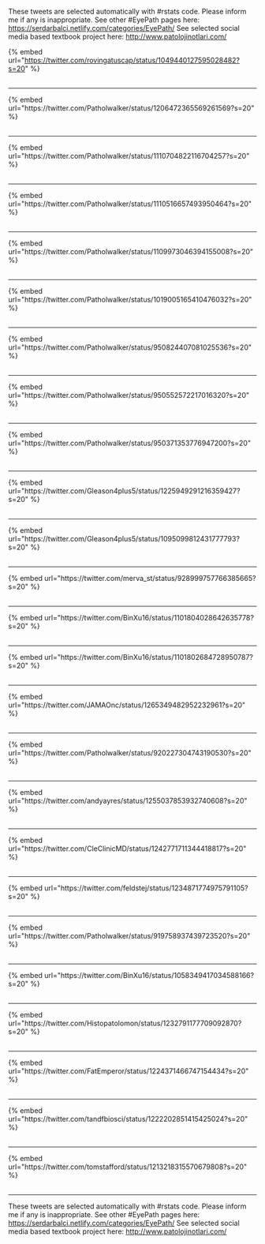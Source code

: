 

These tweets are selected automatically with #rstats code. Please inform me if any is inappropriate.
See other #EyePath pages here: https://serdarbalci.netlify.com/categories/EyePath/ 
See selected social media based textbook project here: http://www.patolojinotlari.com/

{% embed url="https://twitter.com/rovingatuscap/status/1049440127595028482?s=20" %}<br>
<br>
<hr>
{% embed url="https://twitter.com/Patholwalker/status/1206472365569261569?s=20" %}<br>
<br>
<hr>
{% embed url="https://twitter.com/Patholwalker/status/1110704822116704257?s=20" %}<br>
<br>
<hr>
{% embed url="https://twitter.com/Patholwalker/status/1110516657493950464?s=20" %}<br>
<br>
<hr>
{% embed url="https://twitter.com/Patholwalker/status/1109973046394155008?s=20" %}<br>
<br>
<hr>
{% embed url="https://twitter.com/Patholwalker/status/1019005165410476032?s=20" %}<br>
<br>
<hr>
{% embed url="https://twitter.com/Patholwalker/status/950824407081025536?s=20" %}<br>
<br>
<hr>
{% embed url="https://twitter.com/Patholwalker/status/950552572217016320?s=20" %}<br>
<br>
<hr>
{% embed url="https://twitter.com/Patholwalker/status/950371353776947200?s=20" %}<br>
<br>
<hr>
{% embed url="https://twitter.com/Gleason4plus5/status/1225949291216359427?s=20" %}<br>
<br>
<hr>
{% embed url="https://twitter.com/Gleason4plus5/status/1095099812431777793?s=20" %}<br>
<br>
<hr>
{% embed url="https://twitter.com/merva_st/status/928999757766385665?s=20" %}<br>
<br>
<hr>
{% embed url="https://twitter.com/BinXu16/status/1101804028642635778?s=20" %}<br>
<br>
<hr>
{% embed url="https://twitter.com/BinXu16/status/1101802684728950787?s=20" %}<br>
<br>
<hr>
{% embed url="https://twitter.com/JAMAOnc/status/1265349482952232961?s=20" %}<br>
<br>
<hr>
{% embed url="https://twitter.com/Patholwalker/status/920227304743190530?s=20" %}<br>
<br>
<hr>
{% embed url="https://twitter.com/andyayres/status/1255037853932740608?s=20" %}<br>
<br>
<hr>
{% embed url="https://twitter.com/CleClinicMD/status/1242771711344418817?s=20" %}<br>
<br>
<hr>
{% embed url="https://twitter.com/feldstej/status/1234871774975791105?s=20" %}<br>
<br>
<hr>
{% embed url="https://twitter.com/Patholwalker/status/919758937439723520?s=20" %}<br>
<br>
<hr>
{% embed url="https://twitter.com/BinXu16/status/1058349417034588166?s=20" %}<br>
<br>
<hr>
{% embed url="https://twitter.com/Histopatolomon/status/1232791177709092870?s=20" %}<br>
<br>
<hr>
{% embed url="https://twitter.com/FatEmperor/status/1224371466747154434?s=20" %}<br>
<br>
<hr>
{% embed url="https://twitter.com/tandfbiosci/status/1222202851415425024?s=20" %}<br>
<br>
<hr>
{% embed url="https://twitter.com/tomstafford/status/1213218315570679808?s=20" %}<br>
<br>
<hr>


These tweets are selected automatically with #rstats code. Please inform me if any is inappropriate.
See other #EyePath pages here: https://serdarbalci.netlify.com/categories/EyePath/ 
See selected social media based textbook project here: http://www.patolojinotlari.com/
